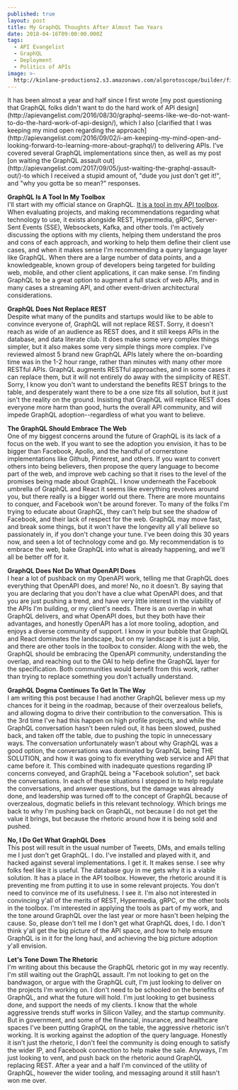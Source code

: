 ```yaml
---
published: true
layout: post
title: My GraphQL Thoughts After Almost Two Years
date: 2018-04-16T09:00:00.000Z
tags:
  - API Evangelist
  - GraphQL
  - Deployment
  - Politics of APIs
image: >-
  http://kinlane-productions2.s3.amazonaws.com/algorotoscope/builder/filtered/16_38_600_500_0_max_1_0_-2.jpg
---
```

<p></p>It has been almost a year and half since I first wrote [my post questioning that GraphQL folks didn't want to do the hard work of API design](http://apievangelist.com/2016/08/30/graphql-seems-like-we-do-not-want-to-do-the-hard-work-of-api-design/), which I also [clarified that I was keeping my mind open regarding the approach](http://apievangelist.com/2016/09/02/i-am-keeping-my-mind-open-and-looking-forward-to-learning-more-about-graphql/) to delivering APIs. I've covered several GraphQL implementations since then, as well as my post [on waiting the GraphQL assault out](http://apievangelist.com/2017/09/05/just-waiting-the-graphql-assault-out/)-to which I received a stupid amount of, "dude you just don't get it!", and "why you gotta be so mean?" responses.

**GraphQL Is A Tool In My Toolbox**<br />
I'll start with my official stance on GraphQL. [It is a tool in my API toolbox](https://apievangelist.com/2018/02/03/api-is-not-just-rest/). When evaluating projects, and making recommendations regarding what technology to use, it exists alongside REST, Hypermedia, gRPC, Server-Sent Events (SSE), Websockets, Kafka, and other tools. I'm actively discussing the options with my clients, helping them understand the pros and cons of each approach, and working to help them define their client use cases, and when it makes sense I'm recommending a query language layer like GraphQL. When there are a large number of data points, and a knowledgeable, known group of developers being targeted for building web, mobile, and other client applications, it can make sense. I'm finding GraphQL to be a great option to augment a full stack of web APIs, and in many cases a streaming API, and other event-driven architectural considerations.

**GraphQL Does Not Replace REST**<br />
Despite what many of the pundits and startups would like to be able to convince everyone of, GraphQL will not replace REST. Sorry, it doesn't reach as wide of an audience as REST does, and it still keeps APIs in the database, and data literate club. It does make some very complex things simpler, but it also makes some very simple things more complex. I've reviewed almost 5 brand new GraphQL APIs lately where the on-boarding time was in the 1-2 hour range, rather than minutes with many other more RESTful APIs. GraphQL augments RESTful approaches, and in some cases it can replace them, but it will not entirely do away with the simplicity of REST. Sorry, I know you don't want to understand the benefits REST brings to the table, and desperately want there to be a one size fits all solution, but it just isn't the reality on the ground. Insisting that GraphQL will replace REST does everyone more harm than good, hurts the overall API community, and will impede GraphQL adoption--regardless of what you want to believe.

**The GraphQL Should Embrace The Web**<br />
One of my biggest concerns around the future of GraphQL is its lack of a focus on the web. If you want to see the adoption you envision, it has to be bigger than Facebook, Apollo, and the handful of cornerstone implementations like Github, Pinterest, and others. If you want to convert others into being believers, then propose the query language to become part of the web, and improve web caching so that it rises to the level of the promises being made about GraphQL. I know underneath the Facebook umbrella of GraphQL and React it seems like everything revolves around you, but there really is a bigger world out there. There are more mountains to conquer, and Facebook won't be around forever. To many of the folks I'm trying to educate about GraphQL, they can't help but see the shadow of Facebook, and their lack of respect for the web. GraphQL may move fast, and break some things, but it won't have the longevity all y'all believe so passionately in, if you don't change your tune. I've been doing this 30 years now, and seen a lot of technology come and go. My recommendation is to embrace the web, bake GraphQL into what is already happening, and we'll all be better off for it.

**GraphQL Does Not Do What OpenAPI Does**<br />
I hear a lot of pushback on my OpenAPI work, telling me that GraphQL does everything that OpenAPI does, and more! No, no it doesn't. By saying that you are declaring that you don't have a clue what OpenAPI does, and that you are just pushing a trend, and have very little interest in the viability of the APIs I'm building, or my client's needs. There is an overlap in what GraphQL delivers, and what OpenAPI does, but they both have their advantages, and honestly OpenAPI has a lot more tooling, adoption, and enjoys a diverse community of support. I know in your bubble that GraphQL and React dominates the landscape, but on my landscape it is just a blip, and there are other tools in the toolbox to consider. Along with the web, the GraphQL should be embracing the OpenAPI community, understanding the overlap, and reaching out to the OAI to help define the GraphQL layer for the specification. Both communities would benefit from this work, rather than trying to replace something you don't actually understand.

**GraphQL Dogma Continues To Get In The Way**<br />
I am writing this post because I had another GraphQL believer mess up my chances for it being in the roadmap, because of their overzealous beliefs, and allowing dogma to drive their contribution to the conversation. This is the 3rd time I've had this happen on high profile projects, and while the GraphQL conversation hasn't been ruled out, it has been slowed, pushed back, and taken off the table, due to pushing the topic in unnecessary ways. The conversation unfortunately wasn't about why GraphQL was a good option, the conversations was dominated by GraphQL being THE SOLUTION, and how it was going to fix everything web service and API that came before it. This combined with inadequate questions regarding IP concerns conveyed, and GraphQL being a "Facebook solution", set back the conversations. In each of these situations I stepped in to help regulate the conversations, and answer questions, but the damage was already done, and leadership was turned off to the concept of GraphQL because of overzealous, dogmatic beliefs in this relevant technology. Which brings me back to why I'm pushing back on GraphQL, not because I do not get the value it brings, but because the rhetoric around how it is being sold and pushed.

**No, I Do Get What GraphQL Does**<br />
This post will result in the usual number of Tweets, DMs, and emails telling me I just don't get GraphQL. I do. I've installed and played with it, and hacked against several implementations. I get it. It makes sense. I see why folks feel like it is useful. The database guy in me gets why it is a viable solution. It has a place in the API toolbox. However, the rhetoric around it is preventing me from putting it to use in some relevant projects. You don't need to convince me of its usefulness. I see it. I'm also not interested in convincing y'all of the merits of REST, Hypermedia, gRPC, or the other tools in the toolbox. I'm interested in applying the tools as part of my work, and the tone around GraphQL over the last year or more hasn't been helping the cause. So, please don't tell me I don't get what GraphQL does, I do. I don't think y'all get the big picture of the API space, and how to help ensure GraphQL is in it for the long haul, and achieving the big picture adoption y'all envision.

**Let's Tone Down The Rhetoric**<br />
I'm writing about this because the GraphQL rhetoric got in my way recently. I'm still waiting out the GraphQL assault. I'm not looking to get on the bandwagon, or argue with the GraphQL cult, I'm just looking to deliver on the projects I'm working on. I don't need to be schooled on the benefits of GraphQL, and what the future will hold. I'm just looking to get business done, and support the needs of my clients. I know that the whole aggressive trends stuff works in Silicon Valley, and the startup community. But in government, and some of the financial, insurance, and healthcare spaces I've been putting GraphQL on the table, the aggressive rhetoric isn't working. It is working against the adoption of the query language. Honestly it isn't just the rhetoric, I don't feel the community is doing enough to satisfy the wider IP, and Facebook connection to help make the sale. Anyways, I'm just looking to vent, and push back on the rhetoric aound GraphQL replacing REST. After a year and a half I'm convinced of the utility of GraphQL, however the wider tooling, and messaging around it still hasn't won me over.
